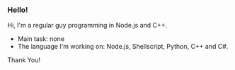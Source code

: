 ### Hello!

Hi, I'm a regular guy programming in Node.js and C++.
- Main task: none
- The language I'm working on: Node.js, Shellscript, Python, C++ and C#.

Thank You!
